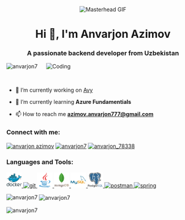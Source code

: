 <p align="center">
  <img src="https://cdn.dribbble.com/users/2131993/screenshots/4948736/thoughtworks-gif_dribbble.gif" alt="Masterhead GIF">
</p>
<h1 align="center">Hi 👋, I'm Anvarjon Azimov</h1>
<h3 align="center">A passionate backend developer from Uzbekistan</h3>
<img align="right" alt="Coding" width="400" src="https://media1.tenor.com/m/2uyENRmiUt0AAAAC/coding.gif">

<p align="left"> <img src="https://komarev.com/ghpvc/?username=anvarjon7&label=Profile%20views&color=0e75b6&style=flat" alt="anvarjon7" /> </p>

<p align="left"> <a href="https://twitter.com/" target="blank"><img src="https://img.shields.io/twitter/follow/?logo=twitter&style=for-the-badge" alt="" /></a> </p>

- 🔭 I’m currently working on [Avy](https://github.com/Anvarjon7/avy-backend)

- 🌱 I’m currently learning **Azure Fundamentials**

- 📫 How to reach me **azimov.anvarjon777@gmail.com**

<h3 align="left">Connect with me:</h3>
<p align="left">
<a href="https://linkedin.com/in/anvarjon azimov" target="blank"><img align="center" src="https://raw.githubusercontent.com/rahuldkjain/github-profile-readme-generator/master/src/images/icons/Social/linked-in-alt.svg" alt="anvarjon azimov" height="30" width="40" /></a>
<a href="https://www.leetcode.com/anvarjon7" target="blank"><img align="center" src="https://raw.githubusercontent.com/rahuldkjain/github-profile-readme-generator/master/src/images/icons/Social/leet-code.svg" alt="anvarjon7" height="30" width="40" /></a>
<a href="https://discord.gg/anvarjon_78338" target="blank"><img align="center" src="https://raw.githubusercontent.com/rahuldkjain/github-profile-readme-generator/master/src/images/icons/Social/discord.svg" alt="anvarjon_78338" height="30" width="40" /></a>
</p>

<h3 align="left">Languages and Tools:</h3>
<p align="left"> <a href="https://www.docker.com/" target="_blank" rel="noreferrer"> <img src="https://raw.githubusercontent.com/devicons/devicon/master/icons/docker/docker-original-wordmark.svg" alt="docker" width="40" height="40"/> </a> <a href="https://git-scm.com/" target="_blank" rel="noreferrer"> <img src="https://www.vectorlogo.zone/logos/git-scm/git-scm-icon.svg" alt="git" width="40" height="40"/> </a> <a href="https://www.java.com" target="_blank" rel="noreferrer"> <img src="https://raw.githubusercontent.com/devicons/devicon/master/icons/java/java-original.svg" alt="java" width="40" height="40"/> </a> <a href="https://www.mongodb.com/" target="_blank" rel="noreferrer"> <img src="https://raw.githubusercontent.com/devicons/devicon/master/icons/mongodb/mongodb-original-wordmark.svg" alt="mongodb" width="40" height="40"/> </a> <a href="https://www.mysql.com/" target="_blank" rel="noreferrer"> <img src="https://raw.githubusercontent.com/devicons/devicon/master/icons/mysql/mysql-original-wordmark.svg" alt="mysql" width="40" height="40"/> </a> <a href="https://www.postgresql.org" target="_blank" rel="noreferrer"> <img src="https://raw.githubusercontent.com/devicons/devicon/master/icons/postgresql/postgresql-original-wordmark.svg" alt="postgresql" width="40" height="40"/> </a> <a href="https://postman.com" target="_blank" rel="noreferrer"> <img src="https://www.vectorlogo.zone/logos/getpostman/getpostman-icon.svg" alt="postman" width="40" height="40"/> </a> <a href="https://spring.io/" target="_blank" rel="noreferrer"> <img src="https://www.vectorlogo.zone/logos/springio/springio-icon.svg" alt="spring" width="40" height="40"/> </a> </p>

<p><img align="left" src="https://github-readme-stats.vercel.app/api/top-langs?username=anvarjon7&show_icons=true&locale=en&layout=compact" alt="anvarjon7" /></p>

<p>&nbsp;<img align="center" src="https://github-readme-stats.vercel.app/api?username=anvarjon7&show_icons=true&locale=en" alt="anvarjon7" /></p>

<p><img align="center" src="https://github-readme-streak-stats.herokuapp.com/?user=anvarjon7&" alt="anvarjon7" /></p>

